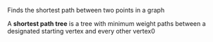 Finds the shortest path between two points in a graph

A **shortest path tree** is a tree with minimum weight paths between a designated starting vertex and every other vertex0